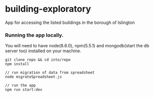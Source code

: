 # building-exploratory
App for accessing the listed buildings in the borough of Islington

### Running the app locally. 

You will need to have node(8.6.0), npm(5.5.1) and mongodb(start the db server too) installed on your machine. 

```
git clone repo && cd into/repo
npm install

// run migration of data from spreadsheet
node migrateSpreadsheet.js

// run the app
npm run start:dev
```